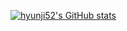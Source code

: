 [![hyunji52's GitHub stats](https://github-readme-stats.vercel.app/api?username=hyunji52&show_icons=true&theme=nightowl)](https://github.com/hyunji52/github-readme-stats)
